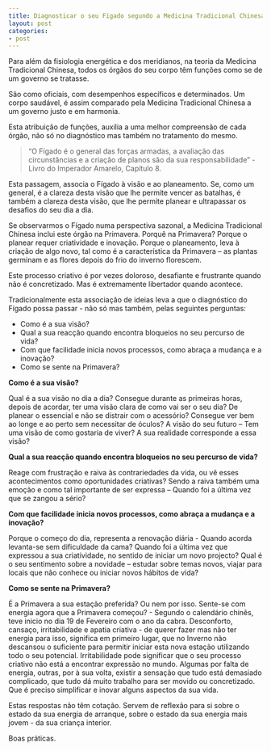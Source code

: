 ```yaml
---
title: Diagnosticar o seu Fígado segundo a Medicina Tradicional Chinesa
layout: post
categories:
- post
---
```

Para além da fisiologia energética e dos meridianos, na teoria da Medicina Tradicional Chinesa, todos os órgãos do seu corpo têm funções como se de um governo se tratasse.

São como oficiais, com desempenhos específicos e determinados.
Um corpo saudável, é assim comparado pela Medicina Tradicional Chinesa a um governo justo e em harmonia.
 
Esta atribuição de funções, auxilia a uma melhor compreensão de cada órgão, não só no diagnóstico mas também no tratamento do mesmo.
 
>“O Fígado é o general das forças armadas, a avaliação das circunstâncias e a criação de planos são da sua responsabilidade” - Livro do Imperador Amarelo, Capítulo 8.
 
Esta passagem, associa o Fígado à visão e ao planeamento.
Se, como um general, é a clareza desta visão que lhe permite vencer as batalhas, é também a clareza desta visão, que lhe permite planear e ultrapassar os desafios do seu dia a dia.
 
Se observarmos o Fígado numa perspectiva sazonal, a Medicina Tradicional Chinesa inclui este órgão na Primavera.
Porquê na Primavera? Porque o planear requer criatividade e inovação. Porque o planeamento, leva à criação de algo novo, tal como é a característica da Primavera – as plantas germinam e as flores depois do frio do inverno florescem.
 
Este processo criativo é por vezes doloroso, desafiante e frustrante quando não é concretizado. Mas é extremamente libertador quando acontece.
 
Tradicionalmente esta associação de ideias leva a que o diagnóstico do Fígado possa passar - não só mas também, pelas seguintes perguntas:

+ Como é a sua visão?
+ Qual a sua reacção quando encontra bloqueios no seu percurso de vida?
+ Com que facilidade inicia novos processos, como abraça a mudança e a inovação?
+ Como se sente na Primavera?

**Como é a sua visão?**
 
Qual é a sua visão no dia a dia? Consegue durante as primeiras horas, depois de acordar, ter uma visão clara de como vai ser o seu dia? De planear o essencial e não se distrair com o acessório?
Consegue ver bem ao longe e ao perto sem necessitar de óculos?
A visão do seu futuro – Tem uma visão de como gostaria de viver? A sua realidade corresponde a essa visão?
 
**Qual a sua reacção quando encontra bloqueios no seu percurso de vida?**
 
Reage com frustração e raiva às contrariedades da vida, ou vê esses acontecimentos como oportunidades criativas?
Sendo a raiva também uma emoção e como tal importante de ser expressa – Quando foi a última vez que se zangou a sério?
 
**Com que facilidade inicia novos processos, como abraça a mudança e a inovação?**
 
Porque o começo do dia, representa a renovação diária - Quando acorda levanta-se sem dificuldade da cama?
Quando foi a última vez que expressou a sua criatividade, no sentido de iniciar um novo projecto?
Qual é o seu sentimento sobre a novidade – estudar sobre temas novos, viajar para locais que não conhece ou iniciar novos hábitos de vida?

**Como se sente na Primavera?**

É a Primavera a sua estação preferida? Ou nem por isso. Sente-se com energia agora que a Primavera começou? - Segundo o calendário chinês, teve inicio no dia 19 de Fevereiro com o ano da cabra. 
Desconforto, cansaço, irritabilidade e apatia criativa - de querer fazer mas não ter energia para isso, significa em primeiro lugar, que no Inverno não descansou o suficiente para permitir iniciar esta nova estação utilizando todo o seu potencial. Irritabilidade pode significar que o seu processo criativo não está a encontrar expressão no mundo. Algumas por falta de energia, outras, por à sua volta, existir a sensação que tudo está demasiado complicado, que tudo dá muito trabalho para ser movido ou concretizado. Que é preciso simplificar e inovar alguns aspectos da sua vida.
  
Estas respostas não têm cotação. Servem de reflexão para si sobre o estado da sua energia de arranque, sobre o estado da sua energia mais jovem - da sua criança interior.

Boas práticas.
